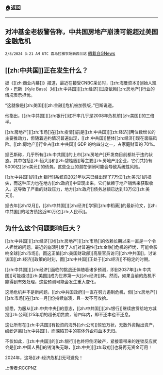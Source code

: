 ###  [:house:返回](README.md)
---


## 对冲基金老板警告称，中共国房地产崩溃可能超过美国金融危机
`2/8/2024 3:21 AM UTC 喜马拉雅农场新西兰站` [轉載自GNews](https://gnews.org/articles/2291279)

## [[zh:中共国]]正在发生什么？

据《[[zh:商业内幕]]》报道，最近在接受CNBC采访时，[[zh:海曼资本]]创始人凯尔・巴斯（Kyle Bass）对[[zh:中共国]][[zh:经济]]过度依赖[[zh:房地产]]行业的情况表示担忧。

“这就像是[[zh:美国]][[zh:金融]]危机被加强版，”巴斯说道。

他指出，[[zh:中共国]][[zh:银行]]杠杆率几乎是2008年危机前[[zh:美国]]的三倍半。

[[zh:房地产]][[zh:市场]]在[[zh:疫情]]前是[[zh:中共国]][[zh:经济]]两位数增长的主要推动力，但随着违约情况普遍出现，[[zh:中共国]]整体[[zh:经济]]现在面临风险。[[zh:房地产]]行业占[[zh:中共国]] GDP 的约四分之一，占家庭财富的 70%。

据巴斯称，几乎所有[[zh:中共国]]的上市[[zh:房地产]]开发商目前都处于违约状态。其中包括[[zh:恒大]]和[[zh:碧桂园]]等主要[[zh:房地产]]企业，它们共持有5000亿[[zh:美元]]的债务。这些企业的潜在倒闭可能会导致系统性风险。

[[zh:中共国]]的[[zh:银行]]系统自2021年以来已经出现了7万亿[[zh:美元]]的损失，而这种压力也在地方[[zh:政府]]中显现出来，它们依赖于地产销售来获取收入。这导致了严重的财政压力，地方[[zh:政府]]债务总额已达到13万亿[[zh:美元]]。

据去年[[zh:12月]]，[[zh:中共国]][[zh:经济]]学家[[zh:李稻葵]]的最新论文，[[zh:中共国]]的地方债接近90万亿[[zh:人民币]]。

## 为什么这个问题影响巨大？

[[zh:中共国]][[zh:经济]]对[[zh:房地产]][[zh:市场]]的依赖长期以来一直是一个令人担忧的问题。最近的崩溃引发了人们对普遍性[[zh:金融]]危机的担忧，可能会影响全球[[zh:市场]]。而这正值[[zh:美国财政部]]高层官员访问[[zh:中共国]]，讨论该国[[zh:经济]]政策的时刻，而[[zh:中共国]]正处于[[zh:经济]]不稳定的时期。

[[zh:中共国]][[zh:经济]]面临的挑战还伴随着诸多预测，即到2037年[[zh:中共国]]可能超过[[zh:美国]]成为世界第一大[[zh:经济]]体。然而，如果当前的危机不能得到有效处理，这些预测可能会发生重大变化。

这场危机并不是新问题。[[zh:中共国政府]]一直在努力遏制危机，但[[zh:房地产]][[zh:市场]]在[[zh:一月]]份持续崩溃，且一发不可收拾。

据悉，为服从[[zh:中共中央]]的意志，[[zh:中共国]][[zh:银行]]继续放贷给地方城投[[zh:公司]]25年期的超长期贷款，前四年内，即不还本也不还息。

这让所有在[[zh:中共国]]有投资的海外[[zh:公司]]惊恐万状，无数外资抛出资产，纷纷逃离[[zh:中共国]]，而深陷其中的实体外企将血本无归。

不仅如此，[[zh:中共国]]的[[zh:银行]]也终将倒闭破产，紧接着带来的连锁反应就会是[[zh:中国人民]]的钱消失无踪，[[zh:中共]][[zh:政府]]也将再无资金可用！

2024年，这场[[zh:经济危机]]无可避免！

上传者:RCCPNZ
